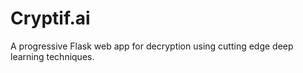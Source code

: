# Cryptif.ai
A progressive Flask web app for decryption using cutting edge deep learning techniques.
